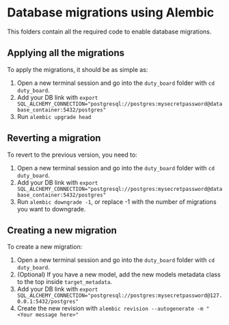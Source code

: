 # Database migrations using Alembic
This folders contain all the required code to enable database migrations.

## Applying all the migrations
To apply the migrations, it should be as simple as:
1. Open a new terminal session and go into the `duty_board` folder with `cd duty_board`.
2. Add your DB link with `export SQL_ALCHEMY_CONNECTION="postgresql://postgres:mysecretpassword@database_container:5432/postgres"`
3. Run `alembic upgrade head`

## Reverting a migration
To revert to the previous version, you need to:
1. Open a new terminal session and go into the `duty_board` folder with `cd duty_board`.
2. Add your DB link with `export SQL_ALCHEMY_CONNECTION="postgresql://postgres:mysecretpassword@database_container:5432/postgres"`
3. Run `alembic downgrade -1`, or replace -1 with the number of migrations you want to downgrade.

## Creating a new migration
To create a new migration:
1. Open a new terminal session and go into the `duty_board` folder with `cd duty_board`.
2. (Optional) If you have a new model, add the new models metadata class to the top inside `target_metadata`.
3. Add your DB link with `export SQL_ALCHEMY_CONNECTION="postgresql://postgres:mysecretpassword@127.0.0.1:5432/postgres"`
4. Create the new revision with `alembic revision --autogenerate -m "<Your message here>"`


